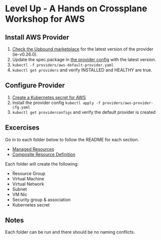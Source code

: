 # Level Up - A Hands on Crossplane Workshop for AWS

## Install AWS Provider
1. [Check the Upbound marketplace](https://marketplace.upbound.io/providers/upbound/provider-aws/) for the latest version of the provider (ie-v0.26.0).
2. Update the spec.package in [the provider config](./providers/aws-provider.yaml) with the latest version.
3. `kubectl -f providers/aws-default-provider.yaml`
4. `kubectl get providers` and verify INSTALLED and HEALTHY are true.

## Configure Provider
1. [Create a Kubernetes secret for AWS](https://docs.upbound.io/quickstart/provider-aws/#create-a-kubernetes-secret-for-aws)
2. Install the provider config `kubectl apply -f providers/aws-provider-cfg.yaml`
3. `kubectl get providerconfigs` and verify the default provider is created

## Excercises

Go in to each folder below to follow the README for each section.

* [Managed Resources](1-managed-resources)
* [Composite Resource Definition](2-xrd)

Each folder will create the following:
* Resource Group
* Virtual Machine
* Virtual Network
* Subnet
* VM Nic
* Security group & association
* Kubernetes secret

## Notes
Each folder can be run and there should be no naming conflicts.
